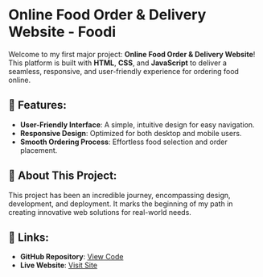 #  Online Food Order & Delivery Website - Foodi

Welcome to my first major project: **Online Food Order & Delivery Website**! This platform is built with **HTML**, **CSS**, and **JavaScript** to deliver a seamless, responsive, and user-friendly experience for ordering food online. 

## 🌟 Features:
- **User-Friendly Interface**: A simple, intuitive design for easy navigation.
- **Responsive Design**: Optimized for both desktop and mobile users.
- **Smooth Ordering Process**: Effortless food selection and order placement.

## 🚀 About This Project:
This project has been an incredible journey, encompassing design, development, and deployment. It marks the beginning of my path in creating innovative web solutions for real-world needs. 

## 🔗 Links:
- **GitHub Repository**: [View Code](https://lnkd.in/gFGhvbed)  
- **Live Website**: [Visit Site](https://lnkd.in/g_m8PqJp)  
